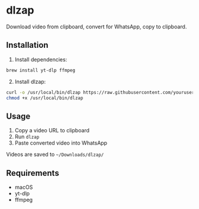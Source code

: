 # dlzap

Download video from clipboard, convert for WhatsApp, copy to clipboard.

## Installation

1. Install dependencies:
```bash
brew install yt-dlp ffmpeg
```

2. Install dlzap:
```bash
curl -o /usr/local/bin/dlzap https://raw.githubusercontent.com/yourusername/dlzap/main/dlzap
chmod +x /usr/local/bin/dlzap
```

## Usage

1. Copy a video URL to clipboard
2. Run `dlzap`
3. Paste converted video into WhatsApp

Videos are saved to `~/Downloads/dlzap/`

## Requirements

- macOS
- yt-dlp
- ffmpeg